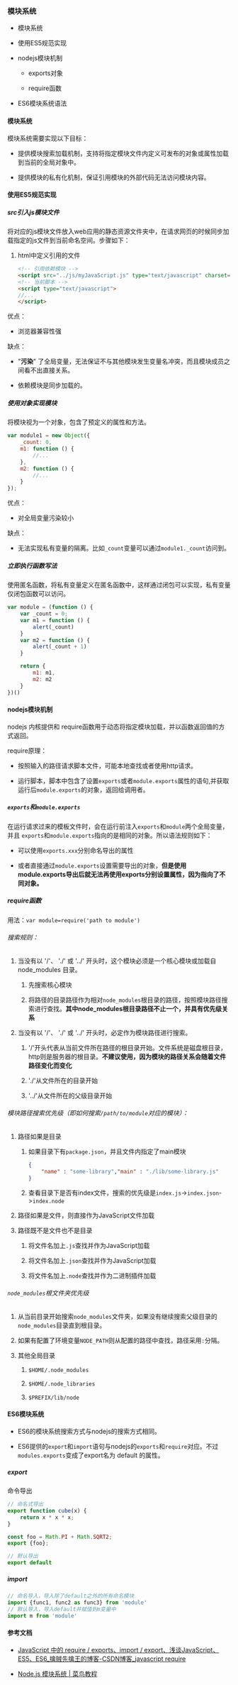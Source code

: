 ### 模块系统

- 模块系统

- 使用ES5规范实现

- nodejs模块机制
  
  - exports对象
  
  - require函数

- ES6模块系统语法

#### 模块系统

模块系统需要实现以下目标：

- 提供模块搜索加载机制，支持将指定模块文件内定义可发布的对象或属性加载到当前的全局对象中。

- 提供模块的私有化机制，保证引用模块的外部代码无法访问模块内容。

#### 使用ES5规范实现

##### src引入js模块文件

将对应的js模块文件放入web应用的静态资源文件夹中，在请求网页的时候同步加载指定的js文件到当前命名空间。步骤如下：

1. html中定义引用的文件
   
   ```html
   <!-- 引用依赖模块 -->
   <script src="../js/myJavaScript.js" type="text/javascript" charset="utf-8"></script>
   <!-- 当前脚本 -->
   <script type="text/javascript">
   //...
   </script>
   ```

优点：

- 浏览器兼容性强

缺点：

- "**污染**" 了全局变量，无法保证不与其他模块发生变量名冲突，而且模块成员之间看不出直接关系。

- 依赖模块是同步加载的。

##### 使用对象实现模块

将模块视为一个对象，包含了预定义的属性和方法。

```javascript
var module1 = new Object({
    _count: 0,
    m1: function () {
        //...
    },
    m2: function () {
        //...
    }
});
```

优点：

- 对全局变量污染较小

缺点：

- 无法实现私有变量的隔离。比如`_count`变量可以通过`module1._count`访问到。

##### 立即执行函数写法

使用匿名函数，将私有变量定义在匿名函数中，这样通过闭包可以实现，私有变量仅闭包函数可以访问。

```javascript
var module = (function () {
    var _count = 0;
    var m1 = function () {
        alert(_count)
    }
    var m2 = function () {
        alert(_count + 1)
    }

    return {
        m1: m1,
        m2: m2
    }
})()
```

#### nodejs模块机制

nodejs 内核提供和 require函数用于动态将指定模块加载，并以函数返回值的方式返回。<br>

require原理：

- 按照输入的路径请求脚本文件，可能本地查找或者使用http请求。

- 运行脚本，脚本中包含了设置`exports`或者`module.exports`属性的语句,并获取运行后`module.exports`的对象，返回给调用者。

##### `exports`和`module.exports`

在运行请求过来的模板文件时，会在运行前注入`exports`和`module`两个全局变量，并且 `exports`和`module.exports`指向的是相同的对象。所以语法规则如下：

- 可以使用`exports.xxx`分别命名导出的属性

- 或者直接通过`module.exports`设置需要导出的对象，**但是使用module.exports导出后就无法再使用exports分别设置属性，因为指向了不同对象。**

##### require函数

用法：`var module=require('path to module')` <br>

###### 搜索规则：

1. 当没有以 '/'、 './' 或 '../' 开头时，这个模块必须是一个核心模块或加载自 node_modules 目录。
   
   1. 先搜索核心模块
   
   2. 将路径的目录路径作为相对`node_modules`根目录的路径，按照模块路径搜索进行查找。**其中node_modules根目录路径不止一个，并具有优先级关系**

2. 当没有以 '/'、 './' 或 '../' 开头时，必定作为模块路径进行搜索。
   
   1. '/'开头代表从当前文件所在路径的根目录开始。文件系统是磁盘根目录，http则是服务器的根目录。**不建议使用，因为模块的路径关系会随着文件路径变化而变化**
   
   2. './'从文件所在的目录开始
   
   3. '../'从文件所在的父级目录开始

###### 模块路径搜索优先级（即如何搜索`/path/to/module`对应的模块）：

1. 路径如果是目录
   
   1. 如果目录下有`package.json`，并且文件内指定了main模块
      
      ```json
      { 
          "name" : "some-library","main" : "./lib/some-library.js" 
      }
      ```
   
   2. 查看目录下是否有index文件，搜索的优先级是`index.js`->`index.json`->`index.node`

2. 路径如果是文件，则直接作为JavaScript文件加载

3. 路径既不是文件也不是目录
   
   1. 将文件名加上`.js`查找并作为JavaScript加载
   
   2. 将文件名加上`.json`查找并作为JavaScript加载
   
   3. 将文件名加上`.node`查找并作为二进制插件加载

###### `node_modules`根文件夹优先级

1. 从当前目录开始搜索`node_modules`文件夹，如果没有继续搜索父级目录的`node_modules`目录直到根目录。

2. 如果有配置了环境变量`NODE_PATH`则从配置的路径中查找，路径采用`:`分隔。

3. 其他全局目录
   
   1. `$HOME/.node_modules`
   
   2. `$HOME/.node_libraries`
   
   3. `$PREFIX/lib/node`

#### ES6模块系统

- ES6的模块系统搜索方式与nodejs的搜索方式相同。

- ES6提供的`export`和`import`语句与nodejs的`exports`和`require`对应。不过`modules.exports`变成了export名为 default 的属性。

##### export

命令导出

```javascript
// 命名式导出
export function cube(x) {
    return x * x * x;
}

const foo = Math.PI + Math.SQRT2;
export {foo};

// 默认导出
export default 
```

##### import

```javascript
// 命名导入，导入除了default之外的所有命名模块
import {func1, func2 as func3} from 'module'
// 默认导入，导入default并赋值到m变量中
import m from 'module'
```

#### 参考文档

- [JavaScript 中的 require / exports、import / export、浅谈JavaScript、ES5、ES6_擒贼先擒王的博客-CSDN博客_javascript require](https://blog.csdn.net/freeking101/article/details/116761828)

- [Node.js 模块系统 | 菜鸟教程](https://www.runoob.com/nodejs/nodejs-module-system.html)
